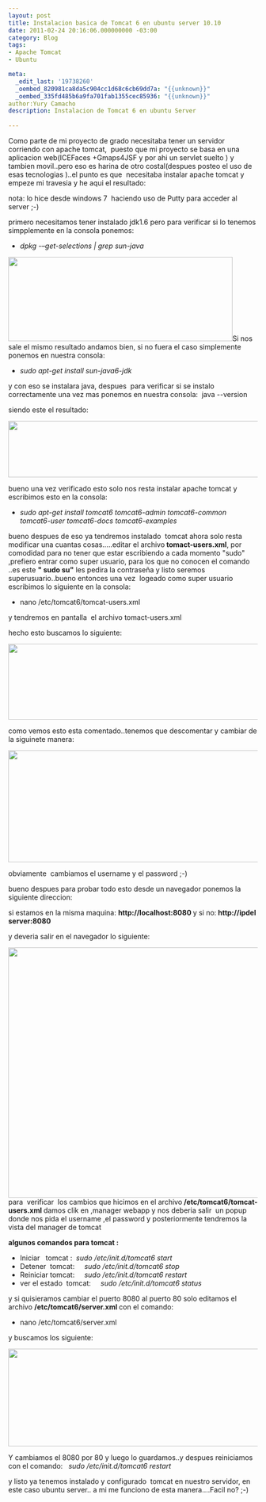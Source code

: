 ```yaml
---
layout: post
title: Instalacion basica de Tomcat 6 en ubuntu server 10.10
date: 2011-02-24 20:16:06.000000000 -03:00
category: Blog
tags: 
- Apache Tomcat
- Ubuntu

meta:
  _edit_last: '19738260'
  _oembed_820981ca8da5c904cc1d68c6cb69dd7a: "{{unknown}}"
  _oembed_335fd485b6a9fa701fab1355cec85936: "{{unknown}}"
author:Yury Camacho
description: Instalacion de Tomcat 6 en ubuntu Server
 
---
```

<p>Como parte de mi proyecto de grado necesitaba tener un servidor corriendo con apache tomcat,  puesto que mi proyecto se basa en una aplicacion web(ICEFaces +Gmaps4JSF y por ahi un servlet suelto ) y tambien movil..pero eso es harina de otro costal(despues posteo el uso de esas tecnologias )..el punto es que  necesitaba instalar apache tomcat y empeze mi travesia y he aqui el resultado:</p>
<p>nota: lo hice desde windows 7  haciendo uso de Putty para acceder al server ;-)</p>
<p>primero necesitamos tener instalado jdk1.6 pero para verificar si lo tenemos simpplemente en la consola ponemos:</p>
<ul>
<li><em>dpkg -–get-selections | grep sun-java</em></li>
</ul>
<p style="text-align:left;"><a href="http://camachoyury.files.wordpress.com/2011/02/img11.png"><img class="aligncenter size-full wp-image-32" title="img1" src="{{ site.baseurl }}/assets/img11.png" alt="" width="453" height="170" /></a>Si nos sale el mismo resultado andamos bien, si no fuera el caso simplemente ponemos en nuestra consola:</p>
<ul>
<li><em> sudo apt-get install sun-java6-jdk</em></li>
</ul>
<p>y con eso se instalara java, despues  para verificar si se instalo correctamente una vez mas ponemos en nuestra consola:  java --version</p>
<p>siendo este el resultado:</p>
<p><a href="http://camachoyury.files.wordpress.com/2011/02/img2.png"><img class="aligncenter size-full wp-image-33" title="img2" src="{{ site.baseurl }}/assets/img2.png" alt="" width="548" height="114" /></a></p>
<p>bueno una vez verificado esto solo nos resta instalar apache tomcat y escribimos esto en la consola:</p>
<ul>
<li><em>sudo apt-get install tomcat6 tomcat6-admin tomcat6-common tomcat6-user tomcat6-docs tomcat6-examples</em></li>
</ul>
<p>bueno despues de eso ya tendremos instalado  tomcat ahora solo resta modificar una cuantas cosas.....editar el archivo<strong> tomact-users.xml</strong>, por comodidad para no tener que estar escribiendo a cada momento "sudo" ,prefiero entrar como super usuario, para los que no conocen el comando ..es este <strong>" sudo su"</strong> les pedira la contraseña y listo seremos superusuario..bueno entonces una vez  logeado como super usuario escribimos lo siguiente en la consola:</p>
<ul>
<li>nano /etc/tomcat6/tomcat-users.xml</li>
</ul>
<p>y tendremos en pantalla  el archivo tomact-users.xml</p>
<p>hecho esto buscamos lo siguiente:</p>
<p><a href="http://camachoyury.files.wordpress.com/2011/02/img3.png"><img class="aligncenter size-full wp-image-34" title="img3" src="{{ site.baseurl }}/assets/img3.png" alt="" width="566" height="153" /></a></p>
<p>como vemos esto esta comentado..tenemos que descomentar y cambiar de la siguinete manera:</p>
<p><a href="http://camachoyury.files.wordpress.com/2011/02/img4.png"><img class="aligncenter size-full wp-image-35" title="img4" src="{{ site.baseurl }}/assets/img4.png" alt="" width="620" height="226" /></a></p>
<p>obviamente  cambiamos el username y el password ;-)</p>
<p>bueno despues para probar todo esto desde un navegador ponemos la siguiente direccion:</p>
<p>si estamos en la misma maquina: <strong>http://localhost:8080 </strong>y si no:<strong> http://ipdel server:8080</strong></p>
<p>y deveria salir en el navegador lo siguiente:</p>
<p><a href="http://camachoyury.files.wordpress.com/2011/02/img5.png"><img class="aligncenter size-full wp-image-36" title="img5" src="{{ site.baseurl }}/assets/img5.png" alt="" width="620" height="505" /></a>para  verificar  los cambios que hicimos en el archivo<strong> /etc/tomcat6/tomcat-users.xml </strong>damos clik en ,manager webapp y nos deberia salir  un popup donde nos pida el username ,el password y posteriormente tendremos la vista del manager de tomcat</p>
<p><strong>algunos comandos para tomcat :</strong></p>
<ul>
<li>Iniciar   tomcat :  <em> sudo /etc/init.d/tomcat6 start</em></li>
<li>Detener  tomcat:    <em> sudo /etc/init.d/tomcat6 stop</em></li>
<li>Reiniciar tomcat:    <em> sudo /etc/init.d/tomcat6 restart</em></li>
<li>ver el estado  tomcat:    <em> sudo /etc/init.d/tomcat6 status</em></li>
</ul>
<p>y si quisieramos cambiar el puerto 8080 al puerto 80 solo editamos el archivo <strong>/etc/tomcat6/server.xml </strong>con el comando:</p>
<ul>
<li>nano <img src="{{ site.baseurl }}/assets/moz-screenshot.png" alt="" /><img src="{{ site.baseurl }}/assets/moz-screenshot-1.png" alt="" />/etc/tomcat6/server.xml</li>
</ul>
<p>y buscamos los siguiente:</p>
<p><a href="http://camachoyury.files.wordpress.com/2011/02/img6.png"><img class="aligncenter size-full wp-image-37" title="img6" src="{{ site.baseurl }}/assets/img6.png" alt="" width="556" height="197" /></a></p>
<p>Y cambiamos el 8080 por 80 y luego lo guardamos..y despues reiniciamos con el comando:  <em> sudo /etc/init.d/tomcat6 restart</em></p>
<p>y listo ya tenemos instalado y configurado  tomcat en nuestro servidor, en este caso ubuntu server.. a mi me funciono de esta manera....Facil no? ;-)</p>
<p><strong><br />
</strong></p>
